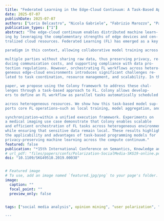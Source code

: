 ```yaml
---
title: "Federated Learning in the Edge-Cloud Continuum: A Task-Based Approach with Colony"
date: 2025-07-07
publishDate: 2025-07-07
authors: ["Loris Belcastro", "Nicola Gabriele", "Fabrizio Marozzo", "Paolo Trunfio", "Domenico Talia", "Alessio Orsino", "Rosa M. Badia", "Francesc Lordan"]
publication_types: ["1"]
abstract: "The edge-cloud continuum enables distributed machine learn-
ing by leveraging the complementary strengths of edge devices and cen-
tralized cloud resources. Federated Learning (FL) has emerged as a key

paradigm in this context, allowing collaborative model training across

multiple parties without sharing raw data, thus preserving privacy, re-
ducing communication costs, and supporting compliance with data pro-
tection regulations. However, orchestrating FL workflows across hetero-
geneous edge-cloud environments introduces significant challenges re-
lated to task coordination, resource management, and scalability. In this

paper, we propose using the Colony framework to address these chal-
lenges through a task-based approach to FL. Colony allows develop-
ers to define an FL workflow as parallel tasks automatically scheduled

across heterogeneous resources. We show how this task-based model sup-
ports core FL operations—such as local training, model aggregation, and

synchronization—within a unified execution framework. Experiments on
a medical imaging use case demonstrate that Colony enables scalable
and efficient orchestration of FL tasks across heterogeneous environments
while ensuring that sensitive data remain local. These results highlight
the applicability and advantages of task-based programming models for
privacy-preserving machine learning across the compute continuum."
featured: false
publication: "*15th International Conference on Semantics, Knowledge and Grids (SKG19)*, September, 2019. IEEE, 2019, pp. 182-189"
# url_pdf: "files/papers/confs/Polarization-SocialMedia-SKG19-online.pdf"
doi: "10.1109/SKG49510.2019.00038"


# Featured image
# To use, add an image named `featured.jpg/png` to your page's folder. 
image:
  caption: ""
  focal_point: ""
  preview_only: false


tags: ["social media analysis", opinion mining", "user polarization", "neural networks", "sentiment analysis","political events"]

---
```

